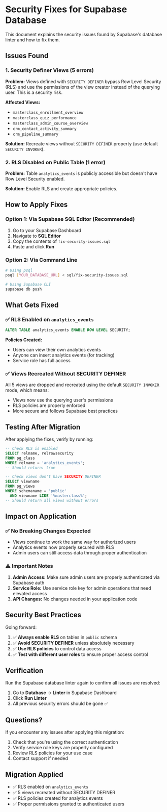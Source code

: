# Security Fixes for Supabase Database

This document explains the security issues found by Supabase's database linter and how to fix them.

## Issues Found

### 1. Security Definer Views (5 errors)

**Problem:** Views defined with `SECURITY DEFINER` bypass Row Level Security (RLS) and use the permissions of the view creator instead of the querying user. This is a security risk.

**Affected Views:**
- `masterclass_enrollment_overview`
- `masterclass_quiz_performance`
- `masterclass_admin_course_overview`
- `crm_contact_activity_summary`
- `crm_pipeline_summary`

**Solution:** Recreate views without `SECURITY DEFINER` property (use default `SECURITY INVOKER`).

### 2. RLS Disabled on Public Table (1 error)

**Problem:** Table `analytics_events` is publicly accessible but doesn't have Row Level Security enabled.

**Solution:** Enable RLS and create appropriate policies.

## How to Apply Fixes

### Option 1: Via Supabase SQL Editor (Recommended)

1. Go to your Supabase Dashboard
2. Navigate to **SQL Editor**
3. Copy the contents of `fix-security-issues.sql`
4. Paste and click **Run**

### Option 2: Via Command Line

```bash
# Using psql
psql [YOUR_DATABASE_URL] < sql/fix-security-issues.sql

# Using Supabase CLI
supabase db push
```

## What Gets Fixed

### ✅ RLS Enabled on `analytics_events`

```sql
ALTER TABLE analytics_events ENABLE ROW LEVEL SECURITY;
```

**Policies Created:**
- Users can view their own analytics events
- Anyone can insert analytics events (for tracking)
- Service role has full access

### ✅ Views Recreated Without SECURITY DEFINER

All 5 views are dropped and recreated using the default `SECURITY INVOKER` mode, which means:
- Views now use the querying user's permissions
- RLS policies are properly enforced
- More secure and follows Supabase best practices

## Testing After Migration

After applying the fixes, verify by running:

```sql
-- Check RLS is enabled
SELECT relname, relrowsecurity
FROM pg_class
WHERE relname = 'analytics_events';
-- Should return: true

-- Check views don't have SECURITY DEFINER
SELECT viewname
FROM pg_views
WHERE schemaname = 'public'
  AND viewname LIKE '%masterclass%';
-- Should return all views without errors
```

## Impact on Application

### ✅ No Breaking Changes Expected

- Views continue to work the same way for authorized users
- Analytics events now properly secured with RLS
- Admin users can still access data through proper authentication

### ⚠️ Important Notes

1. **Admin Access:** Make sure admin users are properly authenticated via Supabase auth
2. **Service Role:** Use service role key for admin operations that need elevated access
3. **API Changes:** No changes needed in your application code

## Security Best Practices

Going forward:

1. ✅ **Always enable RLS** on tables in `public` schema
2. ✅ **Avoid SECURITY DEFINER** unless absolutely necessary
3. ✅ **Use RLS policies** to control data access
4. ✅ **Test with different user roles** to ensure proper access control

## Verification

Run the Supabase database linter again to confirm all issues are resolved:

1. Go to **Database** → **Linter** in Supabase Dashboard
2. Click **Run Linter**
3. All previous security errors should be gone ✅

## Questions?

If you encounter any issues after applying this migration:

1. Check that you're using the correct authentication
2. Verify service role keys are properly configured
3. Review RLS policies for your use case
4. Contact support if needed

## Migration Applied

- ✅ RLS enabled on `analytics_events`
- ✅ 5 views recreated without SECURITY DEFINER
- ✅ RLS policies created for analytics events
- ✅ Proper permissions granted to authenticated users
